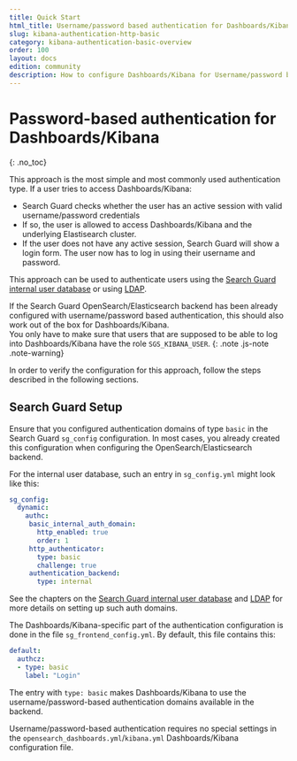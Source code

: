 ```yaml
---
title: Quick Start
html_title: Username/password based authentication for Dashboards/Kibana
slug: kibana-authentication-http-basic
category: kibana-authentication-basic-overview
order: 100
layout: docs
edition: community
description: How to configure Dashboards/Kibana for Username/password based authentication. Secure Dashboards/Kibana access with a login screen.
---
```

<!---
Copyright 2020 floragunn GmbH
-->

# Password-based authentication for Dashboards/Kibana
{: .no_toc}

This approach is the most simple and most commonly used authentication type. If a user tries to access Dashboards/Kibana:  

* Search Guard checks whether the user has an active session with valid username/password credentials
* If so, the user is allowed to access Dashboards/Kibana and the underlying Elastisearch cluster.
* If the user does not have any active session, Search Guard will show a login form. The user now has to log in using their username and password.

This approach can be used to authenticate users using the [Search Guard internal user database](../_docs_roles_permissions/configuration_internalusers.md)  or using [LDAP](../_docs_auth_auth/auth_auth_ldap.md).

If the Search Guard OpenSearch/Elasticsearch backend has been already configured with username/password based authentication, this should also work out of the box for Dashboards/Kibana.<br>You only have to make sure that users that are supposed to be able to log into Dashboards/Kibana have the role `SGS_KIBANA_USER`. 
{: .note .js-note .note-warning}

In order to verify the configuration for this approach, follow the steps described in the following sections.

## Search Guard Setup

Ensure that you configured authentication domains of type `basic` in the Search Guard `sg_config` configuration. In most cases, you already created this configuration when configuring the OpenSearch/Elasticsearch backend. 

For the internal user database, such an entry in `sg_config.yml` might look like this:

```yaml
sg_config:
  dynamic:
    authc:
     basic_internal_auth_domain:
       http_enabled: true
       order: 1
     http_authenticator:
       type: basic
       challenge: true
     authentication_backend:
       type: internal
```

See the chapters on the [Search Guard internal user database](../_docs_roles_permissions/configuration_internalusers.md) and [LDAP](../_docs_auth_auth/auth_auth_ldap.md) for more details on setting up such auth domains.

The Dashboards/Kibana-specific part of the authentication configuration is done in the file `sg_frontend_config.yml`. By default, this file contains this:

```yaml
default:
  authcz:
  - type: basic
    label: "Login"
```

The entry with `type: basic` makes Dashboards/Kibana to use the username/password-based authentication domains available in the backend.

Username/password-based authentication requires no special settings in the `opensearch_dashboards.yml`/`kibana.yml` Dashboards/Kibana configuration file.
